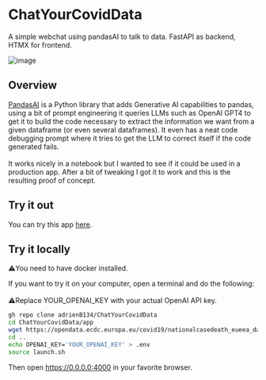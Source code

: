 # ChatYourCovidData
A simple webchat using pandasAI to talk to data. FastAPI as backend, HTMX for frontend.

![image](https://github.com/adrienB134/ChatYourCovidData/assets/102990337/060fcaeb-5922-4ab4-aa50-e7d8caaca02c)

## Overview
[PandasAI](https://docs.pandas-ai.com/en/latest/) is a Python library that adds Generative AI capabilities to pandas, using a bit of prompt engineering it queries LLMs such as OpenAI GPT4 to get it to build the code necessary to extract the information we want from a given dataframe (or even several dataframes). It even has a neat code debugging prompt where it tries to get the LLM to correct itself if the code generated fails. <br><br>
It works nicely in a notebook but I wanted to see if it could be used in a production app. After a bit of tweaking I got it to work and this is the resulting proof of concept.

## Try it out

You can try this app [here](https://chat-covid-data-86c873eec29c.herokuapp.com/).

## Try it locally
⚠️You need to have docker installed.

If you want to try it on your computer, open a terminal and do the following:<br><br>
⚠️Replace YOUR_OPENAI_KEY with your actual OpenAI API key.

```bash
gh repo clone adrienB134/ChatYourCovidData
cd ChatYourCovidData/app
wget https://opendata.ecdc.europa.eu/covid19/nationalcasedeath_eueea_daily_ei/csv/data.csv
cd ..
echo OPENAI_KEY='YOUR_OPENAI_KEY' > .env
source launch.sh
```

Then open https://0.0.0.0:4000 in your favorite browser. 

